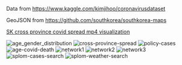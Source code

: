 Data from https://www.kaggle.com/kimjihoo/coronavirusdataset

GeoJSON from https://github.com/southkorea/southkorea-maps

<a href="/viz/covid-19_spread.mp4">SK cross province covid spread mp4 visualization</a>

![age_gender_distribution](/viz/age_gender_distribution.png "age_gender_distribution")
![cross-province-spread](/viz/cross-province-spread.png "cross-province-spread")
![policy-cases](/viz/policy-cases.png "policy-cases")
![age-covid-death](/viz/age-covid-death.png "age-covid-death")
![network1](/viz/network1.png "network1")
![network2](/viz/network2.png "network2")
![network3](/viz/network3.png "network3")
![splom-cases-search](/viz/splom-cases-search.png "splom-cases-search")
![splom-weather-search](/viz/splom-weather-search.png "splom-weather-search")
